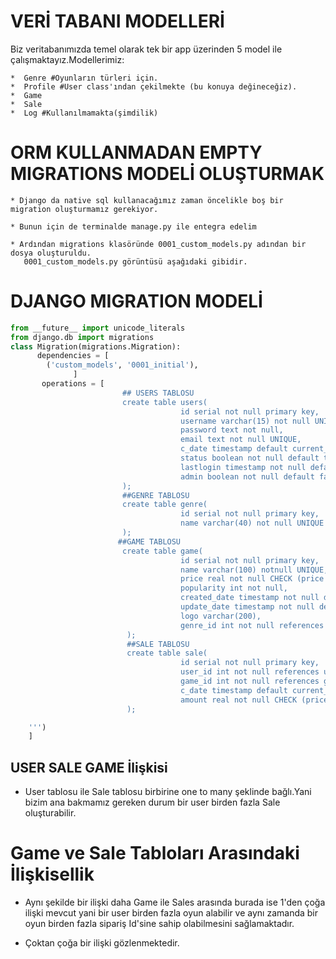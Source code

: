 

 # VERİ TABANI MODELLERİ
   Biz veritabanımızda temel olarak tek bir app üzerinden 5 model ile çalışmaktayız.Modellerimiz:
  
    *  Genre #Oyunların türleri için.
    *  Profile #User class'ından çekilmekte (bu konuya değineceğiz).
    *  Game
    *  Sale 
    *  Log #Kullanılmamakta(şimdilik)
    
# ORM KULLANMADAN EMPTY MIGRATIONS MODELİ OLUŞTURMAK
    * Django da native sql kullanacağımız zaman öncelikle boş bir migration oluşturmamız gerekiyor.
 
    * Bunun için de terminalde manage.py ile entegra edelim
              
    * Ardından migrations klasöründe 0001_custom_models.py adından bir dosya oluşturuldu.
       0001_custom_models.py görüntüsü aşağıdaki gibidir.
    
# DJANGO MIGRATION MODELİ

```py
from __future__ import unicode_literals                                                                                                                                                      
from django.db import migrations                                                                                                                                                                  
class Migration(migrations.Migration):
      dependencies = [
        ('custom_models', '0001_initial'),
              ]
       operations = [                                                                                                                    migrations.RunSQL(''' 
                         ## USERS TABLOSU
                         create table users(
                                      id serial not null primary key,
                                      username varchar(15) not null UNIQUE,
                                      password text not null,
                                      email text not null UNIQUE,
                                      c_date timestamp default current_timestamp,full_name varchar(40) , 
                                      status boolean not null default true,balance real not null default 0,
                                      lastlogin timestamp not null default current_timestamp,
                                      admin boolean not null default false
                         );
                         ##GENRE TABLOSU
                         create table genre(
                                      id serial not null primary key,
                                      name varchar(40) not null UNIQUE
                         );
                        ##GAME TABLOSU
                         create table game(
                                      id serial not null primary key,
                                      name varchar(100) notnull UNIQUE,
                                      price real not null CHECK (price > 0),
                                      popularity int not null,
                                      created_date timestamp not null default current_timestamp,
                                      update_date timestamp not null default current_timestamp,
                                      logo varchar(200),
                                      genre_id int not null references genre(id)
                          );
                          ##SALE TABLOSU
                          create table sale(
                                      id serial not null primary key,
                                      user_id int not null references users(id),
                                      game_id int not null references game(id),
                                      c_date timestamp default current_timestamp,
                                      amount real not null CHECK (price > 0)
                          );

    ''')                                                                                
    ]

  ```

## USER SALE GAME İlişkisi
*  User tablosu ile Sale tablosu birbirine one to many şeklinde bağlı.Yani bizim ana bakmamız gereken durum bir user birden fazla Sale oluşturabilir.

 
# Game ve Sale Tabloları Arasındaki İlişkisellik
*  Aynı şekilde bir ilişki daha Game ile Sales arasında burada ise 1'den çoğa ilişki mevcut yani bir user birden fazla oyun alabilir ve aynı zamanda bir oyun birden fazla sipariş Id'sine sahip olabilmesini sağlamaktadır.
    
* Çoktan çoğa bir ilişki gözlenmektedir.
    
    
    
   
    
    